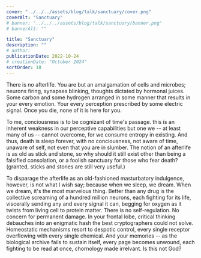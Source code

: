 ```yaml
---
cover: "../../../assets/blog/talk/sanctuary/cover.png"
coverAlt: "Sanctuary"
# banner: "../../../assets/blog/talk/sanctuary/banner.png"
# bannerAlt: ""

title: "Sanctuary"
description: ""
# author:
publicationDate: 2022-10-24
# creationDate: "October 2024"
sortOrder: 18
---
```


There is no afterlife. You are but an amalgamation of cells and microbes; neurons firing, synapses blinking, thoughts dictated by hormonal juices. Some carbon and some hydrogen arranged in some manner that results in your every emotion. Your every perception prescribed by some electric signal. Once you die, none of it is here for you.

To me, conciousness is to be cognizant of time's passage. this is an inherent weakness in our perceptive capabilities but one we -- at least many of us -- cannot overcome, for we consume entropy in existing. And thus, death is sleep forever, with no conciousness, not aware of time, unaware of self, not even that you are in slumber. The notion of an afterlife is as old as stick and stone, so why should it still exist other than being a falsified consolation, or a foolish sanctuary for those who fear death? (granted, sticks and stones are still very useful.)

To disparage the afterlife as an old-fashioned masturbatory indulgence, however, is not what I wish say; because when we sleep, we dream. When we dream, it's the most marvelous thing. Better than any drug is the collective screaming of a hundred million neurons, each fighting for its life, viscerally sending any and every signal it can, begging for oxygen as it twists from living cell to protein matter. There is no self-regulation. No concern for permanent damage. In your frontal lobe, critical thinking debauches into an enigmatic hash the best cryptographers could not solve. Homeostatic mechanisms resort to despotic control, every single receptor overflowing with every single chemical. And your memories -- as the biological archive fails to sustain itself, every page becomes unwound, each fighting to be read at once, chornology made irrelvant. Is this not God?
